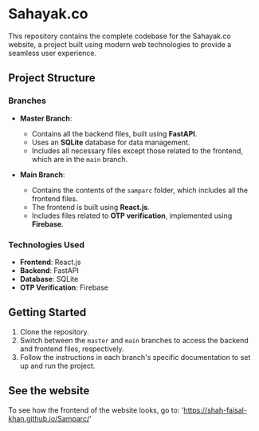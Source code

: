 # Sahayak.co

This repository contains the complete codebase for the Sahayak.co website, a project built using modern web technologies to provide a seamless user experience.

## Project Structure

### Branches

- **Master Branch**: 
  - Contains all the backend files, built using **FastAPI**.
  - Uses an **SQLite** database for data management.
  - Includes all necessary files except those related to the frontend, which are in the `main` branch.

- **Main Branch**:
  - Contains the contents of the `samparc` folder, which includes all the frontend files.
  - The frontend is built using **React.js**.
  - Includes files related to **OTP verification**, implemented using **Firebase**.

### Technologies Used

- **Frontend**: React.js
- **Backend**: FastAPI
- **Database**: SQLite
- **OTP Verification**: Firebase

## Getting Started

1. Clone the repository.
2. Switch between the `master` and `main` branches to access the backend and frontend files, respectively.
3. Follow the instructions in each branch's specific documentation to set up and run the project.

## See the website

To see how the frontend of the website looks, go to: 'https://shah-faisal-khan.github.io/Samparc/'
